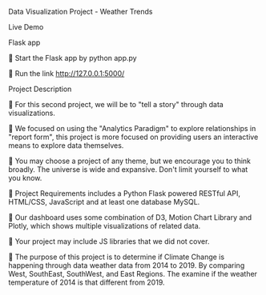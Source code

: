 Data Visualization Project - Weather Trends

Live Demo 

Flask app

	Start the Flask app by python app.py 

	Run the link http://127.0.0.1:5000/

Project Description 

	For this second project, we will be to "tell a story" through data visualizations.

	We focused on using the "Analytics Paradigm" to explore relationships in "report form", this project is more focused on providing users an interactive means to explore data themselves.

	You may choose a project of any theme, but we encourage you to think broadly. The universe is wide and expansive. Don't limit yourself to what you know.

	Project Requirements includes a Python Flask powered RESTful API, HTML/CSS, JavaScript and at least one database MySQL.

	Our dashboard uses some combination of D3, Motion Chart Library and Plotly, which shows multiple visualizations of related data.

	Your project may include JS libraries that we did not cover.

	The purpose of this project is to determine if Climate Change is happening through data weather data from 2014 to 2019. By comparing West, SouthEast, SouthWest, and East Regions. The examine if the weather temperature of 2014 is that different from 2019.
